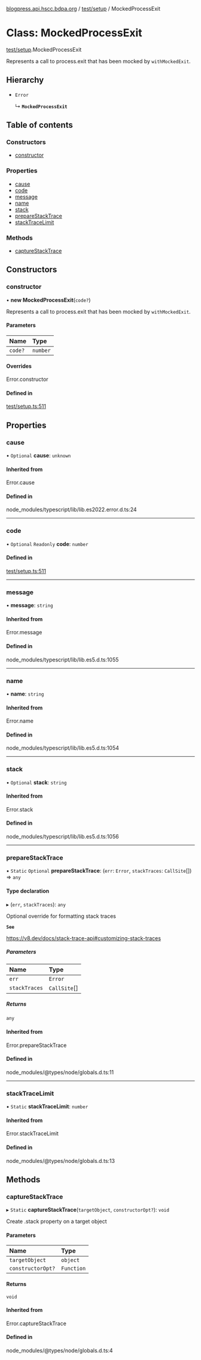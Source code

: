 [blogpress.api.hscc.bdpa.org](../README.md) / [test/setup](../modules/test_setup.md) / MockedProcessExit

# Class: MockedProcessExit

[test/setup](../modules/test_setup.md).MockedProcessExit

Represents a call to process.exit that has been mocked by `withMockedExit`.

## Hierarchy

- `Error`

  ↳ **`MockedProcessExit`**

## Table of contents

### Constructors

- [constructor](test_setup.MockedProcessExit.md#constructor)

### Properties

- [cause](test_setup.MockedProcessExit.md#cause)
- [code](test_setup.MockedProcessExit.md#code)
- [message](test_setup.MockedProcessExit.md#message)
- [name](test_setup.MockedProcessExit.md#name)
- [stack](test_setup.MockedProcessExit.md#stack)
- [prepareStackTrace](test_setup.MockedProcessExit.md#preparestacktrace)
- [stackTraceLimit](test_setup.MockedProcessExit.md#stacktracelimit)

### Methods

- [captureStackTrace](test_setup.MockedProcessExit.md#capturestacktrace)

## Constructors

### constructor

• **new MockedProcessExit**(`code?`)

Represents a call to process.exit that has been mocked by `withMockedExit`.

#### Parameters

| Name | Type |
| :------ | :------ |
| `code?` | `number` |

#### Overrides

Error.constructor

#### Defined in

[test/setup.ts:511](https://github.com/nhscc/blogpress.api.hscc.bdpa.org/blob/764312e/test/setup.ts#L511)

## Properties

### cause

• `Optional` **cause**: `unknown`

#### Inherited from

Error.cause

#### Defined in

node_modules/typescript/lib/lib.es2022.error.d.ts:24

___

### code

• `Optional` `Readonly` **code**: `number`

#### Defined in

[test/setup.ts:511](https://github.com/nhscc/blogpress.api.hscc.bdpa.org/blob/764312e/test/setup.ts#L511)

___

### message

• **message**: `string`

#### Inherited from

Error.message

#### Defined in

node_modules/typescript/lib/lib.es5.d.ts:1055

___

### name

• **name**: `string`

#### Inherited from

Error.name

#### Defined in

node_modules/typescript/lib/lib.es5.d.ts:1054

___

### stack

• `Optional` **stack**: `string`

#### Inherited from

Error.stack

#### Defined in

node_modules/typescript/lib/lib.es5.d.ts:1056

___

### prepareStackTrace

▪ `Static` `Optional` **prepareStackTrace**: (`err`: `Error`, `stackTraces`: `CallSite`[]) => `any`

#### Type declaration

▸ (`err`, `stackTraces`): `any`

Optional override for formatting stack traces

**`See`**

https://v8.dev/docs/stack-trace-api#customizing-stack-traces

##### Parameters

| Name | Type |
| :------ | :------ |
| `err` | `Error` |
| `stackTraces` | `CallSite`[] |

##### Returns

`any`

#### Inherited from

Error.prepareStackTrace

#### Defined in

node_modules/@types/node/globals.d.ts:11

___

### stackTraceLimit

▪ `Static` **stackTraceLimit**: `number`

#### Inherited from

Error.stackTraceLimit

#### Defined in

node_modules/@types/node/globals.d.ts:13

## Methods

### captureStackTrace

▸ `Static` **captureStackTrace**(`targetObject`, `constructorOpt?`): `void`

Create .stack property on a target object

#### Parameters

| Name | Type |
| :------ | :------ |
| `targetObject` | `object` |
| `constructorOpt?` | `Function` |

#### Returns

`void`

#### Inherited from

Error.captureStackTrace

#### Defined in

node_modules/@types/node/globals.d.ts:4
